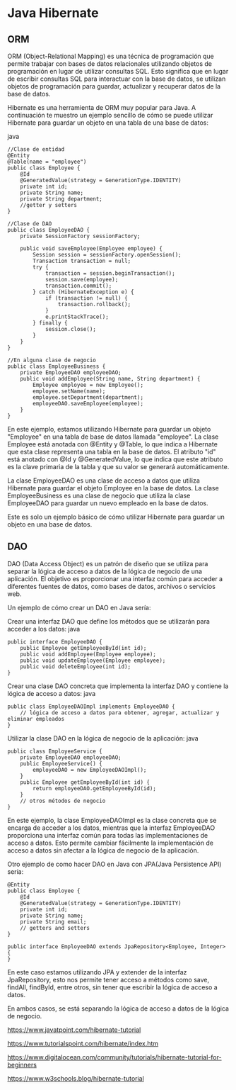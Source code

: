 # Java Hibernate #

## ORM ##

ORM (Object-Relational Mapping) es una técnica de programación que permite trabajar con bases de datos relacionales utilizando objetos de programación en lugar de utilizar consultas SQL. Esto significa que en lugar de escribir consultas SQL para interactuar con la base de datos, se utilizan objetos de programación para guardar, actualizar y recuperar datos de la base de datos.

Hibernate es una herramienta de ORM muy popular para Java. A continuación te muestro un ejemplo sencillo de cómo se puede utilizar Hibernate para guardar un objeto en una tabla de una base de datos:

java

```
//Clase de entidad
@Entity
@Table(name = "employee")
public class Employee {
    @Id
    @GeneratedValue(strategy = GenerationType.IDENTITY)
    private int id;
    private String name;
    private String department;
    //getter y setters
}

//Clase de DAO
public class EmployeeDAO {
    private SessionFactory sessionFactory;

    public void saveEmployee(Employee employee) {
        Session session = sessionFactory.openSession();
        Transaction transaction = null;
        try {
            transaction = session.beginTransaction();
            session.save(employee);
            transaction.commit();
        } catch (HibernateException e) {
            if (transaction != null) {
                transaction.rollback();
            }
            e.printStackTrace();
        } finally {
            session.close();
        }
    }
}

//En alguna clase de negocio
public class EmployeeBusiness {
    private EmployeeDAO employeeDAO;
    public void addEmployee(String name, String department) {
        Employee employee = new Employee();
        employee.setName(name);
        employee.setDepartment(department);
        employeeDAO.saveEmployee(employee);
    }
}
```

En este ejemplo, estamos utilizando Hibernate para guardar un objeto "Employee" en una tabla de base de datos llamada "employee". La clase Employee está anotada con @Entity y @Table, lo que indica a Hibernate que esta clase representa una tabla en la base de datos. El atributo "id" está anotado con @Id y @GeneratedValue, lo que indica que este atributo es la clave primaria de la tabla y que su valor se generará automáticamente.

La clase EmployeeDAO es una clase de acceso a datos que utiliza Hibernate para guardar el objeto Employee en la base de datos. La clase EmployeeBusiness es una clase de negocio que utiliza la clase EmployeeDAO para guardar un nuevo empleado en la base de datos.

Este es solo un ejemplo básico de cómo utilizar Hibernate para guardar un objeto en una base de datos. 

## DAO ##

DAO (Data Access Object) es un patrón de diseño que se utiliza para separar la lógica de acceso a datos de la lógica de negocio de una aplicación. El objetivo es proporcionar una interfaz común para acceder a diferentes fuentes de datos, como bases de datos, archivos o servicios web.

Un ejemplo de cómo crear un DAO en Java sería:

Crear una interfaz DAO que define los métodos que se utilizarán para acceder a los datos:
java

```
public interface EmployeeDAO {
    public Employee getEmployeeById(int id);
    public void addEmployee(Employee employee);
    public void updateEmployee(Employee employee);
    public void deleteEmployee(int id);
}
```

Crear una clase DAO concreta que implementa la interfaz DAO y contiene la lógica de acceso a datos:
java


```
public class EmployeeDAOImpl implements EmployeeDAO {
    // lógica de acceso a datos para obtener, agregar, actualizar y eliminar empleados
}
```

Utilizar la clase DAO en la lógica de negocio de la aplicación:
java

```
public class EmployeeService {
    private EmployeeDAO employeeDAO;
    public EmployeeService() {
        employeeDAO = new EmployeeDAOImpl();
    }
    public Employee getEmployeeById(int id) {
        return employeeDAO.getEmployeeById(id);
    }
    // otros métodos de negocio
}
```

En este ejemplo, la clase EmployeeDAOImpl es la clase concreta que se encarga de acceder a los datos, mientras que la interfaz EmployeeDAO proporciona una interfaz común para todas las implementaciones de acceso a datos. Esto permite cambiar fácilmente la implementación de acceso a datos sin afectar a la lógica de negocio de la aplicación.

Otro ejemplo de como hacer DAO en Java con JPA(Java Persistence API) sería:

```
@Entity
public class Employee {
    @Id
    @GeneratedValue(strategy = GenerationType.IDENTITY)
    private int id;
    private String name;
    private String email;
    // getters and setters
}

public interface EmployeeDAO extends JpaRepository<Employee, Integer> {
}
```

En este caso estamos utilizando JPA y extender de la interfaz JpaRepository, esto nos permite tener acceso a métodos como save, findAll, findById, entre otros, sin tener que escribir la lógica de acceso a datos.

En ambos casos, se está separando la lógica de acceso a datos de la lógica de negocio.


https://www.javatpoint.com/hibernate-tutorial

https://www.tutorialspoint.com/hibernate/index.htm

https://www.digitalocean.com/community/tutorials/hibernate-tutorial-for-beginners

https://www.w3schools.blog/hibernate-tutorial